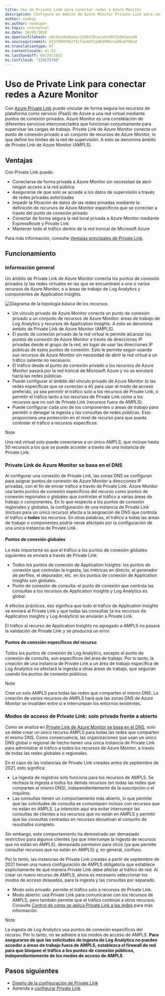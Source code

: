 ```yaml
---
title: Uso de Private Link para conectar redes a Azure Monitor
description: Configure un ámbito de Azure Monitor Private Link para conectar redes de forma segura a Azure Monitor.
author: noakup
ms.author: noakuper
ms.topic: conceptual
ms.date: 10/05/2020
ms.openlocfilehash: e0c9a1d640a4ac1596370cace9cd657e082aee48
ms.sourcegitcommit: 613789059b275cfae44f2a983906cca06a8706ad
ms.translationtype: HT
ms.contentlocale: es-ES
ms.lasthandoff: 09/29/2021
ms.locfileid: "129275760"
---
```

# <a name="use-azure-private-link-to-connect-networks-to-azure-monitor"></a>Uso de Private Link para conectar redes a Azure Monitor

Con [Azure Private Link](../../private-link/private-link-overview.md) puede vincular de forma segura los recursos de plataforma como servicio (PaaS) de Azure a una red virtual mediante puntos de conexión privados. Azure Monitor es una constelación de diferentes servicios interconectados que funcionan conjuntamente para supervisar las cargas de trabajo. Private Link de Azure Monitor conecta un punto de conexión privado a un conjunto de recursos de Azure Monitor, lo que define los límites de la red de supervisión. A esto se denomina ámbito de Private Link de Azure Monitor (AMPLS).


## <a name="advantages"></a>Ventajas

Con Private Link puede:

- Conectarse de forma privada a Azure Monitor sin necesidad de abrir ningún acceso a la red pública
- Asegurarse de que solo se accede a los datos de supervisión a través de redes privadas autorizadas
- Impedir la filtración de datos de las redes privadas mediante la definición de recursos de Azure Monitor específicos que se conectan a través del punto de conexión privado
- Conectar de forma segura la red local privada a Azure Monitor mediante ExpressRoute y Private Link
- Mantener todo el tráfico dentro de la red troncal de Microsoft Azure

Para más información, consulte [Ventajas principales de Private Link](../../private-link/private-link-overview.md#key-benefits).

## <a name="how-it-works"></a>Funcionamiento

### <a name="overview"></a>Información general
Un ámbito de Private Link de Azure Monitor conecta los puntos de conexión privados (y las redes virtuales en las que se encuentran) a uno o varios recursos de Azure Monitor, o a áreas de trabajo de Log Analytics y componentes de Application Insights.

![Diagrama de la topología básica de los recursos](./media/private-link-security/private-link-basic-topology.png)

* Un vínculo privado de Azure Monitor conecta un punto de conexión privado a un conjunto de recursos de Azure Monitor: áreas de trabajo de Log Analytics y recursos de Application Insights. A esto se denomina ámbito de Private Link de Azure Monitor (AMPLS).
* El punto de conexión privado de la red virtual le permite alcanzar los puntos de conexión de Azure Monitor a través de direcciones IP privadas desde el grupo de la red, en lugar de usar las direcciones IP públicas de estos puntos de conexión. Esto le permite seguir usando sus recursos de Azure Monitor sin necesidad de abrir la red virtual a un tráfico saliente no necesario. 
* El tráfico desde el punto de conexión privado a los recursos de Azure Monitor pasará por la red troncal de Microsoft Azure y no se enrutará hacia las redes públicas.
* Puede configurar el ámbito del vínculo privado de Azure Monitor (o las redes específicas que se conectan a él) para usar el modo de acceso preferido, ya sea permitir el tráfico solo a los recursos de Private Link, o permitir el tráfico tanto a los recursos de Private Link como a los recursos que no son de Private Link (recursos fuera de AMPLS).
* Puede configurar cada uno de los componentes o áreas de trabajo para permitir o denegar la ingesta y las consultas de redes públicas. Esto proporciona una protección en el nivel de recurso para que pueda controlar el tráfico a recursos específicos.

> [!NOTE]
> Una red virtual solo puede conectarse a un único AMPLS, que incluye hasta 50 recursos a los que se puede acceder a través de una instancia de Private Link.

### <a name="azure-monitor-private-link-relies-on-your-dns"></a>Private Link de Azure Monitor se basa en el DNS
Al configurar una conexión de Private Link, las zonas DNS se configuran para asignar puntos de conexión de Azure Monitor a direcciones IP privadas, con el fin de enviar tráfico a través de Private Link. Azure Monitor usa tanto puntos de conexión específicos del recurso como puntos de conexión regionales o globales que controlan el tráfico a varias áreas de trabajo o componentes. En lo que respecta a los puntos de conexión regionales y globales, la configuración de una instancia de Private Link (incluso para un único recurso) afecta a la asignación de DNS que controla el tráfico a **todos** los recursos. En otras palabras, el tráfico a todas las áreas de trabajo o componentes podría verse afectado por la configuración de una única instancia de Private Link.

#### <a name="global-endpoints"></a>Puntos de conexión globales
Lo más importante es que el tráfico a los puntos de conexión globales siguientes se enviará a través de Private Link:
* Todos los puntos de conexión de Application Insights: los puntos de conexión que controlan la ingesta, las métricas en directo, el generador de perfiles, el depurador, etc. en los puntos de conexión de Application Insights son globales.
* Punto de conexión de consulta: el punto de conexión que controla las consultas a los recursos de Application Insights y Log Analytics es global.

A efectos prácticos, eso significa que todo el tráfico de Application Insights se enviará al Private Link y que todas las consultas (a los recursos de Application Insights y Log Analytics) se enviarán a Private Link.

El tráfico al recurso de Application Insights no agregado a AMPLS no pasará la validación de Private Link y se producirá un error.

#### <a name="resource-specific-endpoints"></a>Puntos de conexión específicos del recurso
Todos los puntos de conexión de Log Analytics, excepto el punto de conexión de consulta, son específicos del área de trabajo. Por lo tanto, la creación de una instancia de Private Link a un área de trabajo específica de Log Analytics no afectará la ingesta a otras áreas de trabajo, que seguirán usando los puntos de conexión públicos.


> [!NOTE]
> Cree un solo AMPLS para todas las redes que comparten el mismo DNS. La creación de varios recursos de AMPLS hará que las zonas DNS de Azure Monitor se invaliden entre sí e interrumpan los entornos existentes.

### <a name="private-link-access-modes-private-only-vs-open"></a>Modos de acceso de Private Link: solo privado frente a abierto
Como se analiza en [Private Link de Azure Monitor se basa en el DNS](#azure-monitor-private-link-relies-on-your-dns), solo se debe crear un único recurso AMPLS para todas las redes que comparten el mismo DNS. Como consecuencia, las organizaciones que usan un único DNS global o regional de hecho tienen una única instancia de Private Link para administrar el tráfico a todos los recursos de Azure Monitor, a través de todas las redes globales o regionales.

En el caso de las instancias de Private Link creadas antes de septiembre de 2021, esto significa: 
* La ingesta de registros solo funciona para los recursos de AMPLS. Se rechaza la ingesta a todos los demás recursos (en todas las redes que comparten el mismo DNS), independientemente de la suscripción o el inquilino.
* Las consultas tienen un comportamiento más abierto, lo que permite que las solicitudes de consulta se comuniquen incluso con recursos que no están en AMPLS. La intención aquí era evitar interrumpir las consultas de clientes a los recursos que no están en AMPLS y permitir que las consultas centradas en recursos devuelvan el conjunto de resultados completo.

Sin embargo, este comportamiento ha demostrado ser demasiado restrictivo para algunos clientes (ya que interrumpe la ingesta de recursos que no están en AMPLS), demasiado permisivo para otros (ya que permite consultar recursos que no están en AMPLS) y, en general, confuso.

Por lo tanto, las instancias de Private Link creadas a partir de septiembre de 2021 tienen una nueva configuración de AMPLS obligatoria que establece explícitamente de qué manera Private Link debe afectar al tráfico de red. Al crear un nuevo recurso de AMPLS, ahora es necesario seleccionar los modos de acceso deseados, para la ingesta y las consultas por separado. 
* Modo solo privado: permite el tráfico solo a recursos de Private Link.
* Modo abierto: usa Private Link para comunicarse con los recursos de AMPLS, pero también permite que el tráfico continúe a otros recursos. Consulte [Control de cómo se aplica Private Link a las redes](./private-link-design.md#control-how-private-links-apply-to-your-networks) para más información.

> [!NOTE]
> La ingesta de Log Analytics usa puntos de conexión específicos del recurso. Por lo tanto, no se adhiere a los modos de acceso de AMPLS. **Para asegurarse de que las solicitudes de ingesta de Log Analytics no pueden acceder a áreas de trabajo fuera de AMPLS, establezca el firewall de red para que bloquee el tráfico a los puntos de conexión públicos, independientemente de los modos de acceso de AMPLS**.

## <a name="next-steps"></a>Pasos siguientes
- [Diseño de la configuración de Private Link](private-link-design.md)
- Aprenda a [configurar Private Link](private-link-configure.md)

<h3><a id="connect-to-a-private-endpoint"></a></h3>
